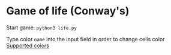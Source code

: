 # Game of life (Conway's)

Start game: `python3 life.py`

Type color `name` into the input field in order to change cells color   
[Supported colors](https://www.w3schools.com/colors/colors_names.asp)